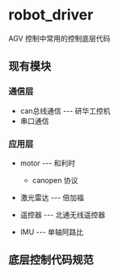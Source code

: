 # robot_driver
AGV 控制中常用的控制底层代码

## 现有模块

### 通信层 

* can总线通信 --- 研华工控机
* 串口通信 

### 应用层 

* motor --- 和利时
    - canopen 协议

* 激光雷达 --- 倍加福

* 遥控器 --- 北通无线遥控器

* IMU --- 单轴阿路比


## 底层控制代码规范

